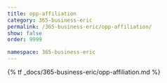 ```yaml
---
title: opp-affiliation
category: 365-business-eric
permalink: /365-business-eric/opp-affiliation/
show: false
order: 9999

namespace: 365-business-eric
---
```


{% tf _docs/365-business-eric/opp-affiliation.md %}